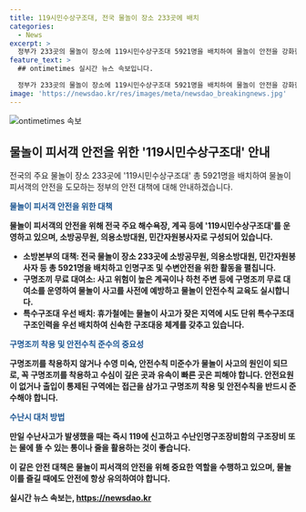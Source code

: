 ```yaml
---
title: 119시민수상구조대, 전국 물놀이 장소 233곳에 배치
categories:
  - News
excerpt: >
  정부가 233곳의 물놀이 장소에 119시민수상구조대 5921명을 배치하여 물놀이 안전을 강화한다. 소방청은 물놀이 피서객의 신속한 구조활동을 위해 소방공무원, 의용소방대원, 민간자원봉사자가 참여하는 119시민수상구조대를 운영한다고 발표했다. 지난 5년간 5499명을 구조하고 4만 4102건의 응급처치를 시행한 119시민수상구조대는 물놀이 안전을 위해 적극적으로 활동할 예정이다.
feature_text: >
  ## ontimetimes 실시간 뉴스 속보입니다.

  정부가 233곳의 물놀이 장소에 119시민수상구조대 5921명을 배치하여 물놀이 안전을 강화한다. 소방청은 물놀이 피서객의 신속한 구조활동을 위해 소방공무원, 의용소방대원, 민간자원봉사자가 참여하는 119시민수상구조대를 운영한다고 발표했다. 지난 5년간 5499명을 구조하고 4만 4102건의 응급처치를 시행한 119시민수상구조대는 물놀이 안전을 위해 적극적으로 활동할 예정이다.
image: 'https://newsdao.kr/res/images/meta/newsdao_breakingnews.jpg'
---
```


<p><img src="https://newsdao.kr/res/images/meta/newsdao_breakingnews.jpg" alt="ontimetimes 속보" /></p>

<h2 data-ke-size="size26">물놀이 피서객 안전을 위한 '119시민수상구조대' 안내</h2>

<p>전국의 주요 물놀이 장소 233곳에 '119시민수상구조대' 총 5921명을 배치하여 물놀이 피서객의 안전을 도모하는 정부의 안전 대책에 대해 안내하겠습니다.</p>

<p data-ke-size="size16"><b><span style="color: #1a5490;">물놀이 피서객 안전을 위한 대책</span><b></p>

<p>물놀이 피서객의 안전을 위해 전국 주요 해수욕장, 계곡 등에 '119시민수상구조대'를 운영하고 있으며, 소방공무원, 의용소방대원, 민간자원봉사자로 구성되어 있습니다.</p>

<ul>
  <li>소방본부의 대책: 전국 물놀이 장소 233곳에 소방공무원, 의용소방대원, 민간자원봉사자 등 총 5921명을 배치하고 인명구조 및 수변안전을 위한 활동을 펼칩니다.</li>
  <li>구명조끼 무료 대여소: 사고 위험이 높은 계곡이나 하천 주변 등에 구명조끼 무료 대여소를 운영하여 물놀이 사고를 사전에 예방하고 물놀이 안전수칙 교육도 실시합니다.</li>
  <li>특수구조대 우선 배치: 휴가철에는 물놀이 사고가 잦은 지역에 시도 단위 특수구조대 구조인력을 우선 배치하여 신속한 구조대응 체계를 갖추고 있습니다.</li>
</ul>

<p data-ke-size="size16"><b><span style="color: #1a5490;">구명조끼 착용 및 안전수칙 준수의 중요성</span><b></p>

<p>구명조끼를 착용하지 않거나 수영 미숙, 안전수칙 미준수가 물놀이 사고의 원인이 되므로, 꼭 구명조끼를 착용하고 수심이 깊은 곳과 유속이 빠른 곳은 피해야 합니다. 안전요원이 없거나 출입이 통제된 구역에는 접근을 삼가고 구명조끼 착용 및 안전수칙을 반드시 준수해야 합니다.</p>

<p data-ke-size="size16"><b><span style="color: #1a5490;">수난시 대처 방법</span><b></p>

<p>만일 수난사고가 발생했을 때는 즉시 119에 신고하고 수난인명구조장비함의 구조장비 또는 물에 뜰 수 있는 통이나 줄을 활용하는 것이 좋습니다.</p>

<p>이 같은 안전 대책은 물놀이 피서객의 안전을 위해 중요한 역할을 수행하고 있으며, 물놀이를 즐길 때에도 안전에 항상 유의하여야 합니다.</p>
실시간 뉴스 속보는, <a href="https://newsdao.kr" rel="dofollow">https://newsdao.kr</a>


